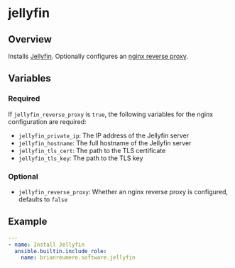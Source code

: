 # jellyfin

## Overview

Installs [Jellyfin](https://jellyfin.org/). Optionally configures an [nginx reverse proxy](https://jellyfin.org/docs/general/networking/nginx).

## Variables

### Required

If `jellyfin_reverse_proxy` is `true`, the following variables for the nginx configuration are required:

- `jellyfin_private_ip`: The IP address of the Jellyfin server
- `jellyfin_hostname`: The full hostname of the Jellyfin server
- `jellyfin_tls_cert`: The path to the TLS certificate
- `jellyfin_tls_key`: The path to the TLS key


### Optional

- `jellyfin_reverse_proxy`: Whether an nginx reverse proxy is configured, defaults to `false`

## Example

```yaml
---
- name: Install Jellyfin
  ansible.builtin.include_role:
    name: brianreumere.software.jellyfin
```
